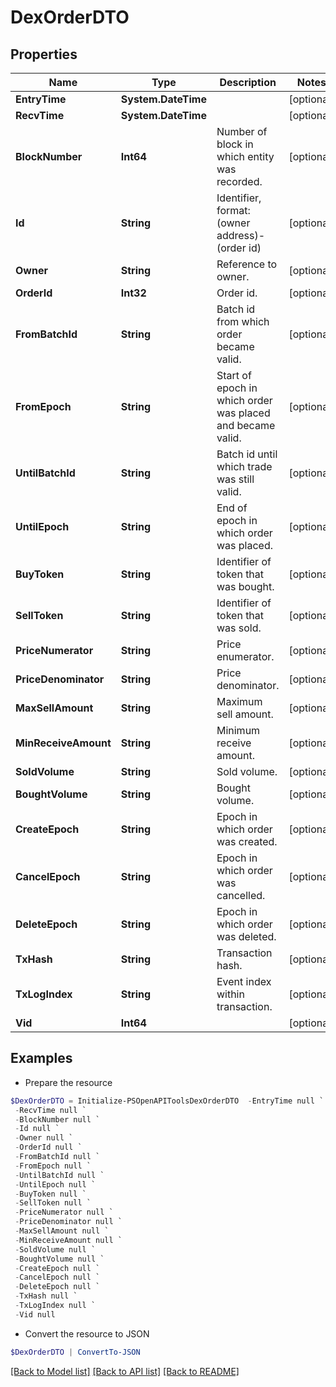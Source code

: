 # DexOrderDTO
## Properties

Name | Type | Description | Notes
------------ | ------------- | ------------- | -------------
**EntryTime** | **System.DateTime** |  | [optional] 
**RecvTime** | **System.DateTime** |  | [optional] 
**BlockNumber** | **Int64** | Number of block in which entity was recorded. | [optional] 
**Id** | **String** | Identifier, format: (owner address)-(order id) | [optional] 
**Owner** | **String** | Reference to owner. | [optional] 
**OrderId** | **Int32** | Order id. | [optional] 
**FromBatchId** | **String** | Batch id from which order became valid. | [optional] 
**FromEpoch** | **String** | Start of epoch in which order was placed and became valid. | [optional] 
**UntilBatchId** | **String** | Batch id until which trade was still valid. | [optional] 
**UntilEpoch** | **String** | End of epoch in which order was placed. | [optional] 
**BuyToken** | **String** | Identifier of token that was bought. | [optional] 
**SellToken** | **String** | Identifier of token that was sold. | [optional] 
**PriceNumerator** | **String** | Price enumerator. | [optional] 
**PriceDenominator** | **String** | Price denominator. | [optional] 
**MaxSellAmount** | **String** | Maximum sell amount. | [optional] 
**MinReceiveAmount** | **String** | Minimum receive amount. | [optional] 
**SoldVolume** | **String** | Sold volume. | [optional] 
**BoughtVolume** | **String** | Bought volume. | [optional] 
**CreateEpoch** | **String** | Epoch in which order was created. | [optional] 
**CancelEpoch** | **String** | Epoch in which order was cancelled. | [optional] 
**DeleteEpoch** | **String** | Epoch in which order was deleted. | [optional] 
**TxHash** | **String** | Transaction hash. | [optional] 
**TxLogIndex** | **String** | Event index within transaction. | [optional] 
**Vid** | **Int64** |  | [optional] 

## Examples

- Prepare the resource
```powershell
$DexOrderDTO = Initialize-PSOpenAPIToolsDexOrderDTO  -EntryTime null `
 -RecvTime null `
 -BlockNumber null `
 -Id null `
 -Owner null `
 -OrderId null `
 -FromBatchId null `
 -FromEpoch null `
 -UntilBatchId null `
 -UntilEpoch null `
 -BuyToken null `
 -SellToken null `
 -PriceNumerator null `
 -PriceDenominator null `
 -MaxSellAmount null `
 -MinReceiveAmount null `
 -SoldVolume null `
 -BoughtVolume null `
 -CreateEpoch null `
 -CancelEpoch null `
 -DeleteEpoch null `
 -TxHash null `
 -TxLogIndex null `
 -Vid null
```

- Convert the resource to JSON
```powershell
$DexOrderDTO | ConvertTo-JSON
```

[[Back to Model list]](../README.md#documentation-for-models) [[Back to API list]](../README.md#documentation-for-api-endpoints) [[Back to README]](../README.md)

